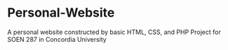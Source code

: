 # Personal-Website
A personal website constructed by basic HTML, CSS, and PHP
Project for SOEN 287 in Concordia University
